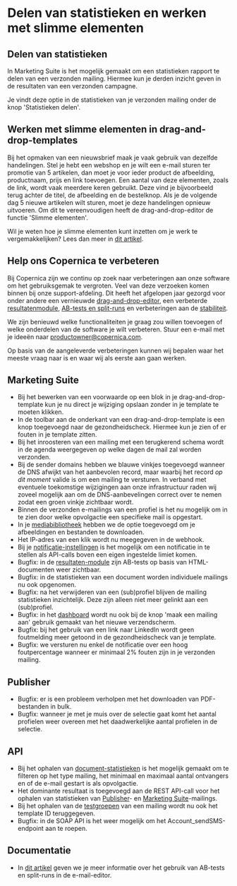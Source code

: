 # Delen van statistieken en werken met slimme elementen

## Delen van statistieken
In Marketing Suite is het mogelijk gemaakt om een statistieken rapport te delen van een verzonden mailing. Hiermee kun je derden inzicht geven in de resultaten van een verzonden campagne. 

Je vindt deze optie in de statistieken van je verzonden mailing onder de knop 'Statistieken delen'.

## Werken met slimme elementen in drag-and-drop-templates
Bij het opmaken van een nieuwsbrief maak je vaak gebruik van dezelfde handelingen. Stel je hebt een webshop en je wilt een e-mail sturen ter promotie van 5 artikelen, dan moet je voor ieder product de afbeelding, productnaam, prijs en link toevoegen. Een aantal van deze elementen, zoals de link, wordt vaak meerdere keren gebruikt. Deze vind je bijvoorbeeld terug achter de titel, de afbeelding en de bestelknop. Als je de volgende dag 5 nieuwe artikelen wilt sturen, moet je deze handelingen opnieuw uitvoeren. Om dit te vereenvoudigen heeft de drag-and-drop-editor de functie 'Slimme elementen'.

Wil je weten hoe je slimme elementen kunt inzetten om je werk te vergemakkelijken? Lees dan meer in [dit artikel](https://www.copernica.com/nl/documentation/email-editor-smart-elements).

## Help ons Copernica te verbeteren
Bij Copernica zijn we continu op zoek naar verbeteringen aan onze software om het gebruiksgemak te vergroten. Veel van deze verzoeken komen binnen bij onze support-afdeling. Dit heeft het afgelopen jaar gezorgd voor onder andere een vernieuwde [drag-and-drop-editor](https://ms.copernica.com/#/design/#helpons), een verbeterde [resultatenmodule](https://ms.copernica.com/#/results/sentmailings#helpons), [AB-tests en split-runs](https://www.copernica.com/nl/documentation/email-editor-ab-splitrun-test#helpons) en verbeteringen aan de [stabiliteit](https://www.copernica.com/nl/blog/post/onderhoud-aan-onze-infrastructuur-overgang-naar-kubernetes).

We zijn benieuwd welke functionaliteiten je graag zou willen toevoegen of welke onderdelen van de software je wilt verbeteren. Stuur een e-mail met je ideeën naar [productowner@copernica.com](mailto:productowner@copernica.com?subject=Ideeën%20Copernica).

Op basis van de aangeleverde verbeteringen kunnen wij bepalen waar het meeste vraag naar is en waar wij als eerste aan gaan werken.

## Marketing Suite
- Bij het bewerken van een voorwaarde op een blok in je drag-and-drop-template kun je nu direct je wijziging opslaan zonder in je template te moeten klikken.
- In de toolbar aan de onderkant van een drag-and-drop-template is een knop toegevoegd naar de gezondheidscheck. Hiermee kun je zien of er fouten in je template zitten.
- Bij het inroosteren van een mailing met een terugkerend schema wordt in de agenda weergegeven op welke dagen de mail zal worden verzonden.
- Bij de sender domains hebben we blauwe vinkjes toegevoegd wanneer de DNS afwijkt van het aanbevolen record, maar waarbij het record *op dit moment* valide is om een mailing te versturen. In verband met eventuele toekomstige wijzigingen aan onze infrastructuur raden wij zoveel mogelijk aan om de DNS-aanbevelingen correct over te nemen zodat een groen vinkje zichtbaar wordt.
- Binnen de verzonden e-mailings van een profiel is het nu mogelijk om in te zien door welke opvolgactie een specifieke mail is opgestart.
- In je [mediabibliotheek](https://ms.copernica.com/#/medialibraries) hebben we de optie toegevoegd om je afbeeldingen en bestanden te downloaden.
- Het IP-adres van een klik wordt nu meegegeven in de webhook.
- Bij je [notificatie-instellingen](https://ms.copernica.com/#/admin/user/notifications) is het mogelijk om een notificatie in te stellen als API-calls boven een eigen ingestelde limiet komen.
- Bugfix: in de [resultaten-module](https://ms.copernica.com/#/results) zijn AB-tests op basis van HTML-documenten weer zichtbaar.
- Bugfix: in de statistieken van een document worden individuele mailings nu ook opgenomen.
- Bugfix: na het verwijderen van een (sub)profiel blijven de mailing statistieken inzichtelijk. Deze zijn alleen niet meer gelinkt aan een (sub)profiel.
- Bugfix: in het [dashboard](https://ms.copernica.com/#/menu) wordt nu ook bij de knop 'maak een mailing aan' gebruik gemaakt van het nieuwe verzendscherm.
- Bugfix: bij het gebruik van een link naar LinkedIn wordt geen foutmelding meer getoond in de gezondheidscheck van je template.
- Bugfix: we versturen nu enkel de notificatie over een hoog foutpercentage wanneer er minimaal 2% fouten zijn in je verzonden mailing.

## Publisher
- Bugfix: er is een probleem verholpen met het downloaden van PDF-bestanden in bulk.
- Bugfix: wanneer je met je muis over de selectie gaat komt het aantal profielen weer overeen met het daadwerkelijke aantal profielen in de selectie.

## API
- Bij het ophalen van [document-statistieken](https://www.copernica.com/nl/documentation/restv3/rest-get-publisher-document-statistics) is het mogelijk gemaakt om te filteren op het type mailing, het minimaal en maximaal aantal ontvangers en of de e-mail gestart is als opvolgactie.
- Het dominante resultaat is toegevoegd aan de REST API-call voor het ophalen van statistieken van [Publisher](https://www.copernica.com/nl/documentation/restv3/rest-get-publisher-emailing-statistics)- en [Marketing Suite](https://www.copernica.com/nl/documentation/restv3/rest-get-ms-emailing-statistics)-mailings.
- Bij het ophalen van de [testgroepen](https://www.copernica.com/nl/documentation/restv3/rest-get-publisher-emailing-testgroups) van een mailing wordt nu ook het template ID teruggegeven.
- Bugfix: in de SOAP API is het weer mogelijk om het Account_sendSMS-endpoint aan te roepen.

## Documentatie
- In [dit artikel](https://www.copernica.com/nl/documentation/email-editor-ab-splitrun-test) geven we je meer informatie over het gebruik van AB-tests en split-runs in de e-mail-editor.
